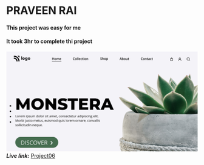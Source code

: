 # PRAVEEN RAI

#### This project was easy for me

#### It took 3hr to complete thi project

![Project06](thumbnail.png)
**_Live link:_** [Project06](link "project06")
